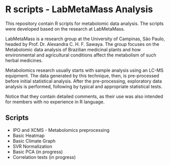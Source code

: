 # R scripts - LabMetaMass Analysis


This repository contain R scripts for metabolomic data analysis. The scripts were developed based on the research at LabMetaMass. 

LabMetaMass is a research group at the University of Campinas, São Paulo, headed by Prof. Dr. Alexandra C. H. F. Sawaya. The group focuses on the Metabolomic data analysis of Brazilian medicinal plants and how environmental and agricultural conditions affect the metabolism of such herbal medicines. 

Metabolomics research usually starts with sample analysis using an LC-MS equipment. The data generated by this technique, then, is pre-processed before initial statistical analysis. After the pre-processing, exploratory data analysis is performed, following by typical and appropriate statistical tests.

Notice that they contain detailed comments, as their use was also intended for members with no experience in R language. 

## Scripts

- IPO and XCMS - Metabolomics preprocessing
- Basic Heatmap
- Basic Climate Graph
- SVR Normalization
- Basic PCA (in progress)
- Correlation tests (in progress)
